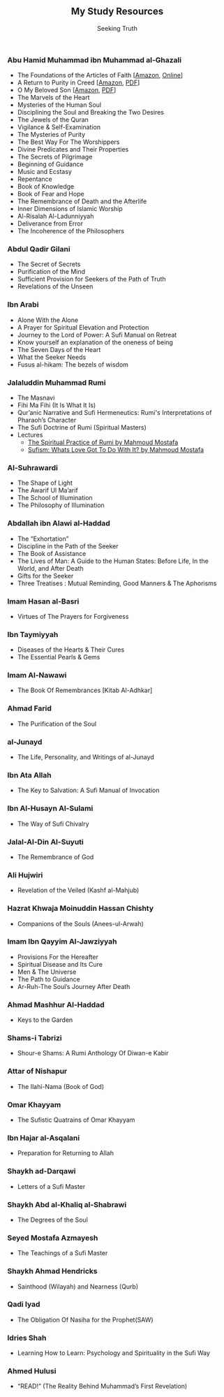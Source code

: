 <span align="center">
<h2>My Study Resources</h2>
  <p>Seeking Truth</p><br/>
</span>


### Abu Hamid Muhammad ibn Muhammad al-Ghazali

* The Foundations of the Articles of Faith [[Amazon](https://amzn.to/3s3zEP4), [Online](https://www.ghazali.org/works/gz-itiqad.htm)]
* A Return to Purity in Creed [[Amazon](https://amzn.to/3s9ICtZ), [PDF](https://archive.org/details/ReturnToPurityInCreedByGhazali)]
* O My Beloved Son [[Amazon](https://amzn.to/3ucRAsk), [PDF](https://archive.org/details/MyDearBelovedSonOrDaughterByImamGhazali/)]
* The Marvels of the Heart
* Mysteries of the Human Soul
* Disciplining the Soul and Breaking the Two Desires
* The Jewels of the Quran
* Vigilance & Self-Examination
* The Mysteries of Purity
* The Best Way For The Worshippers
* Divine Predicates and Their Properties
* The Secrets of Pilgrimage
* Beginning of Guidance
* Music and Ecstasy
* Repentance
* Book of Knowledge
* Book of Fear and Hope
* The Remembrance of Death and the Afterlife
* Inner Dimensions of Islamic Worship
* Al-Risalah Al-Ladunniyyah
* Deliverance from Error
* The Incoherence of the Philosophers

### Abdul Qadir Gilani

* The Secret of Secrets
* Purification of the Mind
* Sufficient Provision for Seekers of the Path of Truth
* Revelations of the Unseen

### Ibn Arabi

* Alone With the Alone
* A Prayer for Spiritual Elevation and Protection
* Journey to the Lord of Power: A Sufi Manual on Retreat
* Know yourself an explanation of the oneness of being
* The Seven Days of the Heart
* What the Seeker Needs
* Fusus al-hikam: The bezels of wisdom

### Jalaluddin Muhammad Rumi

* The Masnavi
* Fihi Ma Fihi (It Is What It Is)
* Qur’anic Narrative and Sufi Hermeneutics: Rumi's Interpretations of Pharaoh’s Character
* The Sufi Doctrine of Rumi (Spiritual Masters)
* Lectures
  - [The Spiritual Practice of Rumi by Mahmoud Mostafa](https://www.youtube.com/watch?v=I1_r034y2lM)
  - [Sufism: Whats Love Got To Do With It? by Mahmoud Mostafa](https://www.youtube.com/watch?v=pB24AcGzC_s)

### Al-Suhrawardi

* The Shape of Light
* The Awarif Ul Ma’arif
* The School of Illumination
* The Philosophy of Illumination

### Abdallah ibn Alawi al-Haddad

* The “Exhortation”
* Discipline in the Path of the Seeker
* The Book of Assistance
* The Lives of Man: A Guide to the Human States: Before Life, In the World, and After Death
* Gifts for the Seeker
* Three Treatises : Mutual Reminding, Good Manners & The Aphorisms

### Imam Hasan al-Basri

* Virtues of The Prayers for Forgiveness

### Ibn Taymiyyah

* Diseases of the Hearts & Their Cures
* The Essential Pearls & Gems

### Imam Al-Nawawi

* The Book Of Remembrances [Kitab Al-Adhkar]

### Ahmad Farid

* The Purification of the Soul

### al-Junayd

* The Life, Personality, and Writings of al-Junayd

### Ibn Ata Allah

* The Key to Salvation: A Sufi Manual of Invocation

### Ibn Al-Husayn Al-Sulami

* The Way of Sufi Chivalry

### Jalal-Al-Din Al-Suyuti

* The Remembrance of God

### Ali Hujwiri

* Revelation of the Veiled (Kashf al-Mahjub)

### Hazrat Khwaja Moinuddin Hassan Chishty

* Companions of the Souls (Anees-ul-Arwah)

### Imam Ibn Qayyim Al-Jawziyyah

* Provisions For the Hereafter
* Spiritual Disease and Its Cure
* Men & The Universe
* The Path to Guidance
* Ar-Ruh-The Soul’s Journey After Death

### Ahmad Mashhur Al-Haddad

* Keys to the Garden

### Shams-i Tabrizi

* Shour-e Shams: A Rumi Anthology Of Diwan-e Kabir

### Attar of Nishapur

* The Ilahi-Nama (Book of God)

### Omar Khayyam

* The Sufistic Quatrains of Omar Khayyam

### Ibn Hajar al-Asqalani

* Preparation for Returning to Allah

### Shaykh ad-Darqawi

* Letters of a Sufi Master

### Shaykh Abd al-Khaliq al-Shabrawi

* The Degrees of the Soul

### Seyed Mostafa Azmayesh

* The Teachings of a Sufi Master

### Shaykh Ahmad Hendricks

* Sainthood (Wilayah) and Nearness (Qurb)

### Qadi Iyad

* The Obligation Of Nasiha for the Prophet(SAW)

### Idries Shah

* Learning How to Learn: Psychology and Spirituality in the Sufi Way

### Ahmed Hulusi

* “READ!” (The Reality Behind Muhammad’s First Revelation)
